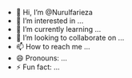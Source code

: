 - 👋 Hi, I’m @Nurulfarieza
- 👀 I’m interested in ...
- 🌱 I’m currently learning ...
- 💞️ I’m looking to collaborate on ...
- 📫 How to reach me ...
- 😄 Pronouns: ...
- ⚡ Fun fact: ...

<!---
Nurulfarieza/Nurulfarieza is a ✨ special ✨ repository because its `README.md` (this file) appears on your GitHub profile.
You can click the Preview link to take a look at your changes.
--->
